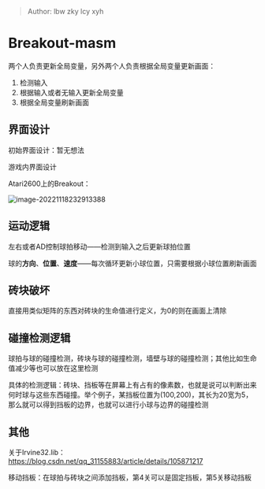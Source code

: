 > Author: lbw zky lcy xyh

# Breakout-masm

两个人负责更新全局变量，另外两个人负责根据全局变量更新画面：

1. 检测输入
2. 根据输入或者无输入更新全局变量
3. 根据全局变量刷新画面



## 界面设计

初始界面设计：暂无想法



游戏内界面设计

Atari2600上的Breakout：

![image-20221118232913388](https://lbw-img-lbw.oss-cn-beijing.aliyuncs.com/img/image-20221118232913388.png)

## 运动逻辑

左右或者AD控制球拍移动——检测到输入之后更新球拍位置

球的**方向**、**位置**、**速度**——每次循环更新小球位置，只需要根据小球位置刷新画面

## 砖块破坏

直接用类似矩阵的东西对砖块的生命值进行定义，为0的则在画面上清除

## 碰撞检测逻辑

球拍与球的碰撞检测，砖块与球的碰撞检测，墙壁与球的碰撞检测；其他比如生命值减少等也可以放在这里检测

具体的检测逻辑：砖块、挡板等在屏幕上有占有的像素数，也就是说可以判断出来何时球与这些东西碰撞。举个例子，某挡板位置为(100,200)，其长为20宽为5，那么就可以得到挡板的边界，也就可以进行小球与边界的碰撞检测

## 其他

关于Irvine32.lib：https://blog.csdn.net/qq_31155883/article/details/105871217

移动挡板：在球拍与砖块之间添加挡板，第4关可以是固定挡板，第5关移动挡板

